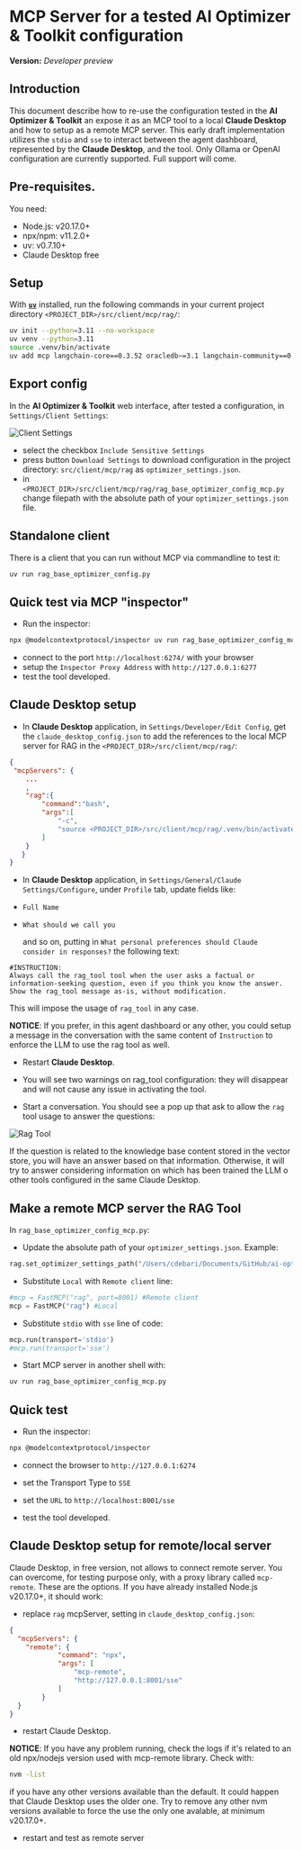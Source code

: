 
# MCP Server for a tested AI Optimizer & Toolkit configuration

**Version:** *Developer preview*

## Introduction
This document describe how to re-use the configuration tested in the **AI Optimizer & Toolkit** an expose it as an MCP tool to a local **Claude Desktop** and how to setup as a remote MCP server. This early draft implementation utilizes the `stdio` and `sse` to interact between the agent dashboard, represented by the **Claude Desktop**, and the tool. Only Ollama or OpenAI configuration are currently supported. 
Full support will come.

## Pre-requisites.
You need:
- Node.js: v20.17.0+
- npx/npm: v11.2.0+
- uv: v0.7.10+
- Claude Desktop free

## Setup
With **[`uv`](https://docs.astral.sh/uv/getting-started/installation/)** installed, run the following commands in your current project directory `<PROJECT_DIR>/src/client/mcp/rag/`:

```bash
uv init --python=3.11 --no-workspace
uv venv --python=3.11
source .venv/bin/activate
uv add mcp langchain-core==0.3.52 oracledb~=3.1 langchain-community==0.3.21 langchain-huggingface==0.1.2 langchain-openai==0.3.13 langchain-ollama==0.3.2
```

## Export config
In the **AI Optimizer & Toolkit** web interface, after tested a configuration, in `Settings/Client Settings`:

![Client Settings](./images/export.png)

* select the checkbox `Include Sensitive Settings` 
* press button `Download Settings` to download configuration in the project directory: `src/client/mcp/rag` as `optimizer_settings.json`.
* in `<PROJECT_DIR>/src/client/mcp/rag/rag_base_optimizer_config_mcp.py` change filepath with the absolute path of your `optimizer_settings.json` file.


## Standalone client
There is a client that you can run without MCP via commandline to test it:

```bash
uv run rag_base_optimizer_config.py   
```

## Quick test via MCP "inspector"

* Run the inspector:

```bash
npx @modelcontextprotocol/inspector uv run rag_base_optimizer_config_mcp.py
```

* connect to the port `http://localhost:6274/` with your browser
* setup the `Inspector Proxy Address` with `http://127.0.0.1:6277` 
* test the tool developed.


## Claude Desktop setup

* In **Claude Desktop** application, in `Settings/Developer/Edit Config`, get the `claude_desktop_config.json` to add the references to the local MCP server for RAG in the `<PROJECT_DIR>/src/client/mcp/rag/`:
```json
{
 "mcpServers": {
	...
	,
	"rag":{
		"command":"bash",
		"args":[
			"-c",
			"source <PROJECT_DIR>/src/client/mcp/rag/.venv/bin/activate && uv run <PROJECT_DIR>/src/client/mcp/rag/rag_base_optimizer_config_mcp.py"
		]
	}
   }
}
```
* In **Claude Desktop** application, in `Settings/General/Claude Settings/Configure`, under `Profile` tab, update fields like:
- `Full Name`
- `What should we call you`
	
	and so on, putting in `What personal preferences should Claude consider in responses?`
	the following text:

```
#INSTRUCTION:
Always call the rag_tool tool when the user asks a factual or information-seeking question, even if you think you know the answer.
Show the rag_tool message as-is, without modification.
```
This will impose the usage of `rag_tool` in any case. 

**NOTICE**: If you prefer, in this agent dashboard or any other, you could setup a message in the conversation with the same content of `Instruction` to enforce the LLM to use the rag tool as well.

* Restart **Claude Desktop**.

* You will see two warnings on rag_tool configuration: they will disappear and will not cause any issue in activating the tool.

* Start a conversation. You should see a pop up that ask to allow the `rag` tool usage to answer the questions:

![Rag Tool](./images/rag_tool.png)

 If the question is related to the knowledge base content stored in the vector store, you will have an answer based on that information. Otherwise, it will try to answer considering information on which has been trained the LLM o other tools configured in the same Claude Desktop.


## Make a remote MCP server the RAG Tool

In `rag_base_optimizer_config_mcp.py`:

* Update the absolute path of your `optimizer_settings.json`. Example:

```python
rag.set_optimizer_settings_path("/Users/cdebari/Documents/GitHub/ai-optimizer-mcp-export/src/client/mcp/rag/optimizer_settings.json")
```

* Substitute `Local` with `Remote client` line:

```python
#mcp = FastMCP("rag", port=8001) #Remote client
mcp = FastMCP("rag") #Local
```

* Substitute `stdio` with `sse` line of code:
```python
mcp.run(transport='stdio')
#mcp.run(transport='sse')
```

* Start MCP server in another shell with:
```bash
uv run rag_base_optimizer_config_mcp.py
```


## Quick test

* Run the inspector:

```bash
npx @modelcontextprotocol/inspector 
```

* connect the browser to `http://127.0.0.1:6274` 

* set the Transport Type to `SSE`

* set the `URL` to `http://localhost:8001/sse`

* test the tool developed.



## Claude Desktop setup for remote/local server
Claude Desktop, in free version, not allows to connect remote server. You can overcome, for testing purpose only, with a proxy library called `mcp-remote`. These are the options.
If you have already installed Node.js v20.17.0+, it should work:

* replace `rag` mcpServer, setting in `claude_desktop_config.json`:
```json
{
  "mcpServers": {
    "remote": {
			"command": "npx",
			"args": [
				"mcp-remote",
				"http://127.0.0.1:8001/sse"
			]
		}
  }
}
```
* restart Claude Desktop. 

**NOTICE**: If you have any problem running, check the logs if it's related to an old npx/nodejs version used with mcp-remote library. Check with:
```bash
nvm -list
```
if you have any other versions available than the default. It could happen that Claude Desktop uses the older one. Try to remove any other nvm versions available to force the use the only one avalable, at minimum v20.17.0+.

* restart and test as remote server


